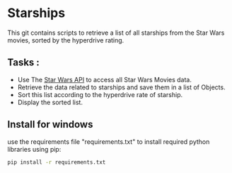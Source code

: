 # Starships

This git contains scripts to retrieve a list of all starships from the Star Wars movies, sorted by the hyperdrive rating.

## Tasks :
- Use The [Star Wars API](https://swapi.dev/) to access all Star Wars Movies data.
- Retrieve the data related to starships and save them in a list of Objects.
- Sort this list according to the hyperdrive rate of starship.
- Display the sorted list.


## Install for windows

use the requirements file "requirements.txt" to install required python
libraries using pip:

```bash
pip install -r requirements.txt
```